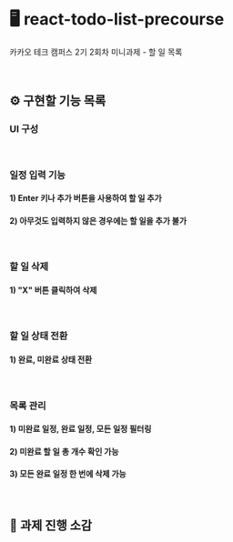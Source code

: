 # 🖥️ react-todo-list-precourse
카카오 테크 캠퍼스 2기 2회차 미니과제 - 할 일 목록

<br>

## ⚙️ 구현할 기능 목록

### UI 구성

<br>


### 일정 입력 기능

#### 1) Enter 키나 추가 버튼을 사용하여 할 일 추가

#### 2) 아무것도 입력하지 않은 경우에는 할 일을 추가 불가

<br>

### 할 일 삭제 

#### 1) "X" 버튼 클릭하여 삭제

<br>

### 할 일 상태 전환

#### 1) 완료, 미완료 상태 전환

<br>

### 목록 관리

#### 1) 미완료 일정, 완료 일정, 모든 일정 필터링

#### 2) 미완료 할 일 총 개수 확인 가능

#### 3) 모든 완료 일정 한 번에 삭제 가능







<br>


## 📌 과제 진행 소감

